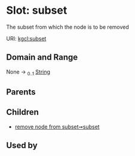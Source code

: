 
# Slot: subset


The subset from which the node is to be removed

URI: [kgcl:subset](http://w3id.org/kgcl/subset)


## Domain and Range

None &#8594;  <sub>0..1</sub> [String](types/String.md)

## Parents


## Children

 *  [remove node from subset➞subset](remove_node_from_subset_subset.md)

## Used by

